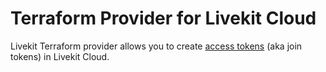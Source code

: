 # Terraform Provider for Livekit Cloud

Livekit Terraform provider allows you to create [access tokens](https://docs.livekit.io/home/get-started/authentication/) (aka join tokens) in Livekit Cloud.


